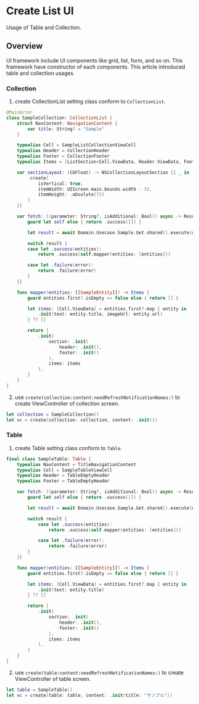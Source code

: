 # Create List UI

Usage of Table and Collection.

## Overview

UI framework include UI components like grid, list, form, and so on.
This framework have constructor of each components.
This article introduced table and collection usages.

### Collection

1. create CollectionList setting class conform to ``CollectionList``.


```swift
@MainActor
class SampleCollection: CollectionList {
    struct NavContent: NavigationContent {
        var title: String? = "Sample"
    }

    typealias Cell = SampleListCollectionViewCell
    typealias Header = CollectionHeader
    typealias Footer = CollectionFooter
    typealias Items = [ListSection<Cell.ViewData, Header.ViewData, Footer.ViewData>]

    var sectionLayout: (CGFloat) -> NSCollectionLayoutSection {{ _ in
        .create(
            isVertical: true,
            itemWidth: UIScreen.main.bounds.width - 32,
            itemHeight: .absolute(72)
        )
    }}

    var fetch: ((parameter: String?, isAdditional: Bool)) async -> Result<Items, AppError> {{ [weak self] _ in
        guard let self else { return .success([]) }

        let result = await Domain.Usecase.Sample.Get.shared().execute(userId: 1)

        switch result {
        case let .success(entities):
            return .success(self.mapper(entities: [entities]))

        case let .failure(error):
            return .failure(error)
        }
    }}

    func mapper(entities: [[SampleEntity]]) -> Items {
        guard entities.first?.isEmpty == false else { return [] }

        let items: [Cell.ViewData] = entities.first?.map { entity in
            .init(text: entity.title, imageUrl: entity.url)
        } ?? []

        return [
            .init(
                section: .init(
                    header: .init(),
                    footer: .init()
                ),
                items: items
            ),
        ]
    }
}

```

2. use ``create(collection:content:needRefreshNotificationNames:)`` to create ViewController of collection screen.

```swift
let collection = SampleCollection()
let vc = create(collection: collection, content: .init())
```

### Table
1. create Table setting class conform to ``Table``.

```swift
final class SampleTable: Table {
    typealias NavContent = TitleNavigationContent
    typealias Cell = SampleTableViewCell
    typealias Header = TableEmptyHeader
    typealias Footer = TableEmptyHeader

    var fetch: ((parameter: String?, isAdditional: Bool)) async -> Result<Items, AppError> {{ [weak self] _ in
        guard let self else { return .success([]) }

        let result = await Domain.Usecase.Sample.Get.shared().execute(userId: 1)

        switch result {
            case let .success(entities):
                return .success(self.mapper(entities: [entities]))

            case let .failure(error):
                return .failure(error)
        }
    }}

    func mapper(entities: [[SampleEntity]]) -> Items {
        guard entities.first?.isEmpty == false else { return [] }

        let items: [Cell.ViewData] = entities.first?.map { entity in
            .init(text: entity.title)
        } ?? []

        return [
            .init(
                section: .init(
                    header: .init(),
                    footer: .init()
                ),
                items: items
            ),
        ]
    }
}

```


2. use ``create(table:content:needRefreshNotificationNames:)`` to create ViewController of table screen.

```swift
let table = SampleTable()
let vc = create(table: table, content: .init(title: "サンプル"))

```
